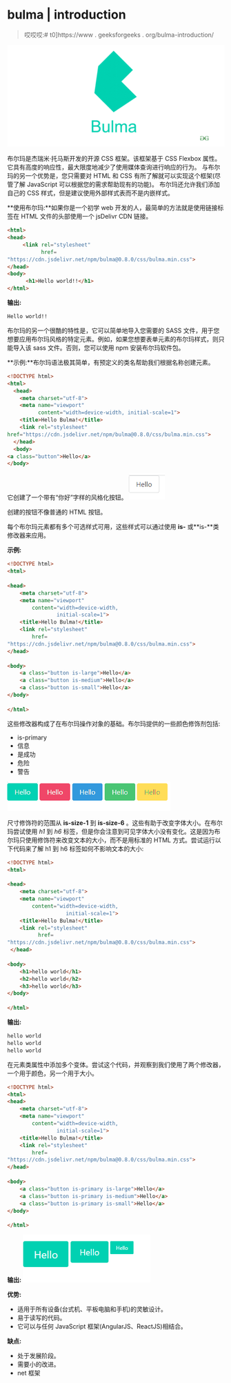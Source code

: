 # bulma | introduction

> 哎哎哎:# t0]https://www . geeksforgeeks . org/bulma-introduction/

![](img/442cf2b3ddfc1a71a0f71c19a9fbe5af.png)

布尔玛是杰瑞米·托马斯开发的开源 CSS 框架。该框架基于 CSS Flexbox 属性。它具有高度的响应性，最大限度地减少了使用媒体查询进行响应的行为。
与布尔玛的另一个优势是，您只需要对 HTML 和 CSS 有所了解就可以实现这个框架(尽管了解 JavaScript 可以根据您的需求帮助现有的功能)。
布尔玛还允许我们添加自己的 CSS 样式，但是建议使用外部样式表而不是内嵌样式。

**使用布尔玛:**如果你是一个初学 web 开发的人，最简单的方法就是使用链接标签在 HTML 文件的头部使用一个 jsDelivr CDN 链接。

```html
<html>
<head>
     <link rel="stylesheet" 
           href=
"https://cdn.jsdelivr.net/npm/bulma@0.8.0/css/bulma.min.css">
</head>
<body>
      <h1>Hello world!!</h1>
</html>
```

**输出:**

```html
Hello world!!
```

布尔玛的另一个很酷的特性是，它可以简单地导入您需要的 SASS 文件，用于您想要应用布尔玛风格的特定元素。例如，如果您想要表单元素的布尔玛样式，则只能导入该 sass 文件。否则，您可以使用 npm 安装布尔玛软件包。

**示例:**布尔玛语法极其简单，有预定义的类名帮助我们根据名称创建元素。

```html
<!DOCTYPE html>
<html>
  <head>
    <meta charset="utf-8">
    <meta name="viewport" 
          content="width=device-width, initial-scale=1">
    <title>Hello Bulma!</title>
    <link rel="stylesheet" 
href="https://cdn.jsdelivr.net/npm/bulma@0.8.0/css/bulma.min.css">
  </head>
  <body>
<a class="button">Hello</a>
</body>
```

它创建了一个带有“你好”字样的风格化按钮。
![](img/ecf273a9edb82f5205989dc6d918cd84.png)

创建的按钮不像普通的 HTML 按钮。

每个布尔玛元素都有多个可选样式可用，这些样式可以通过使用 **is-** 或**is-**类修改器来应用。

**示例:**

```html
<!DOCTYPE html>
<html>

<head>
    <meta charset="utf-8">
    <meta name="viewport"
        content="width=device-width,
                initial-scale=1">
    <title>Hello Bulma!</title>
    <link rel="stylesheet"
        href=
"https://cdn.jsdelivr.net/npm/bulma@0.8.0/css/bulma.min.css">
</head>

<body>
    <a class="button is-large">Hello</a>
    <a class="button is-medium">Hello</a>
    <a class="button is-small">Hello</a>
</body>

</html>
```

这些修改器构成了在布尔玛操作对象的基础。布尔玛提供的一些颜色修饰剂包括:

*   is-primary
*   信息
*   是成功
*   危险
*   警告

![](img/cc48c3cafbfad0f11cfd31ef7b986269.png)

尺寸修饰符的范围从 **is-size-1** 到 **is-size-6** 。这些有助于改变字体大小。在布尔玛尝试使用 *h1* 到 *h6* 标签，但是你会注意到可见字体大小没有变化。这是因为布尔玛只使用修饰符来改变文本的大小，而不是用标准的 HTML 方式。尝试运行以下代码来了解 h1 到 h6 标签如何不影响文本的大小:

```html
<!DOCTYPE html>
<html>

<head>
    <meta charset="utf-8">
    <meta name="viewport"
        content="width=device-width,
                   initial-scale=1">
    <title>Hello Bulma!</title>
    <link rel="stylesheet"
          href=
"https://cdn.jsdelivr.net/npm/bulma@0.8.0/css/bulma.min.css">
 </head>

<body>
    <h1>hello world</h1>
    <h2>hello world</h2>
    <h3>hello world</h3>
</body>

</html>
```

**输出:**

```html
hello world
hello world
hello world
```

在元素类属性中添加多个变体。尝试这个代码，并观察到我们使用了两个修改器，一个用于颜色，另一个用于大小。

```html
<!DOCTYPE html>
<html>
<head>
    <meta charset="utf-8">
    <meta name="viewport"
        content="width=device-width, 
                initial-scale=1">
    <title>Hello Bulma!</title>
    <link rel="stylesheet"
        href=
"https://cdn.jsdelivr.net/npm/bulma@0.8.0/css/bulma.min.css">
</head>

<body>
    <a class="button is-primary is-large">Hello</a>
    <a class="button is-primary is-medium">Hello</a>
    <a class="button is-primary is-small">Hello</a>
</body>

</html>
```

**输出:**
![](img/24cc54e02381d966ace5e0f538daa46b.png)

**优势:**

*   适用于所有设备(台式机、平板电脑和手机)的灵敏设计。
*   易于读写的代码。
*   它可以与任何 JavaScript 框架(AngularJS、ReactJS)相结合。

**缺点:**

*   处于发展阶段。
*   需要小的改进。
*   net 框架
